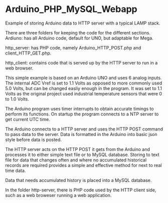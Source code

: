 # Arduino_PHP_MySQL_Webapp
Example of storing Arduino data to HTTP server with a typical LAMP stack.

There are three folders for keeping the code for the different sections.
Ardiuno: has all Arduino code, default for UNO, but adaptable for Mega.

http_server: has PHP code, namely Arduino_HTTP_POST.php and client_HTTP_GET.php.

http_client: contains code that is served up by the HTTP server to run in a web browser.

This simple example is based on an Arduino UNO and uses 6 analog inputs.
The internal ADC Vref is set to 1.1 Volts as opposed to more commonly used 5.0 Volts, but can be changed easliy enough in the program. It was set to 1.1 Volts as the original project used industrial temperature sensors that were 0 to 1.0 Volts.

The Arduino program uses timer interrupts to obtain accurate timings to perform its functions.
On startup the program connects to a NTP server to get current UTC time.

The Arduino connects to a HTTP server and uses the HTTP POST command to pass data to the server.
Data is formatted in the Arduino into basic json style before data is posted.

The HTTP server acts on the HTTP POST it gets from the Arduino and processes it to either simple text file or to MySQL database. Storing to text file for data that changes often and where no accumulated historical records are required provides a simple and effective method for next to real time data.

Data that needs accumulated history is placed into a MySQL database.

In the folder http-server, there is PHP code used by the HTTP client side, such as a web broweser running a web application.
